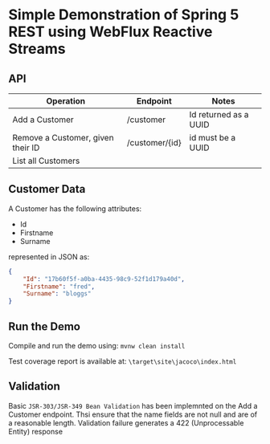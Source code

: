 # Simple Demonstration of Spring 5 REST using WebFlux Reactive Streams

## API

| Operation  | Endpoint      |  Notes |
|----------|-------------|------|
| Add a Customer | /customer | Id returned as a UUID |
| Remove a Customer, given their ID | /customer/{id}  | id must be a UUID |
| List all Customers |   |  |

## Customer Data

A Customer has the following attributes:

* Id
* Firstname
* Surname

represented in JSON as:

```json
{
    "Id": "17b60f5f-a0ba-4435-98c9-52f1d179a40d",
    "Firstname": "fred",
    "Surname": "bloggs"
}
```

## Run the Demo

Compile and run the demo using: `mvnw clean install`

Test coverage report is available at: `\target\site\jacoco\index.html`

## Validation

Basic `JSR-303/JSR-349 Bean Validation` has been implemnted on the Add a Customer endpoint.  Thsi ensure that the name fields are not null
and are of a reasonable length.  Validation failure generates a 422 (Unprocessable Entity) response





